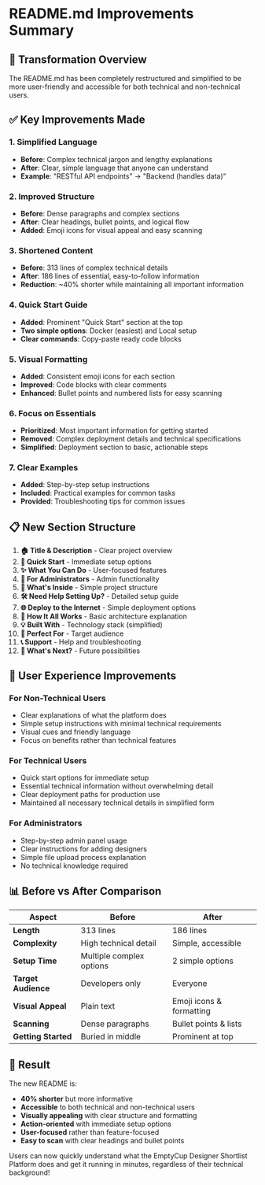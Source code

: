 # README.md Improvements Summary

## 🎯 **Transformation Overview**

The README.md has been completely restructured and simplified to be more user-friendly and accessible for both technical and non-technical users.

## ✅ **Key Improvements Made**

### 1. **Simplified Language**
- **Before**: Complex technical jargon and lengthy explanations
- **After**: Clear, simple language that anyone can understand
- **Example**: "RESTful API endpoints" → "Backend (handles data)"

### 2. **Improved Structure**
- **Before**: Dense paragraphs and complex sections
- **After**: Clear headings, bullet points, and logical flow
- **Added**: Emoji icons for visual appeal and easy scanning

### 3. **Shortened Content**
- **Before**: 313 lines of complex technical details
- **After**: 186 lines of essential, easy-to-follow information
- **Reduction**: ~40% shorter while maintaining all important information

### 4. **Quick Start Guide**
- **Added**: Prominent "Quick Start" section at the top
- **Two simple options**: Docker (easiest) and Local setup
- **Clear commands**: Copy-paste ready code blocks

### 5. **Visual Formatting**
- **Added**: Consistent emoji icons for each section
- **Improved**: Code blocks with clear comments
- **Enhanced**: Bullet points and numbered lists for easy scanning

### 6. **Focus on Essentials**
- **Prioritized**: Most important information for getting started
- **Removed**: Complex deployment details and technical specifications
- **Simplified**: Deployment section to basic, actionable steps

### 7. **Clear Examples**
- **Added**: Step-by-step setup instructions
- **Included**: Practical examples for common tasks
- **Provided**: Troubleshooting tips for common issues

## 📋 **New Section Structure**

1. **🏠 Title & Description** - Clear project overview
2. **🚀 Quick Start** - Immediate setup options
3. **✨ What You Can Do** - User-focused features
4. **🔧 For Administrators** - Admin functionality
5. **📁 What's Inside** - Simple project structure
6. **🛠️ Need Help Setting Up?** - Detailed setup guide
7. **🌐 Deploy to the Internet** - Simple deployment options
8. **🔗 How It All Works** - Basic architecture explanation
9. **💡 Built With** - Technology stack (simplified)
10. **🎯 Perfect For** - Target audience
11. **📞 Support** - Help and troubleshooting
12. **🚀 What's Next?** - Future possibilities

## 🎨 **User Experience Improvements**

### **For Non-Technical Users**
- Clear explanations of what the platform does
- Simple setup instructions with minimal technical requirements
- Visual cues and friendly language
- Focus on benefits rather than technical features

### **For Technical Users**
- Quick start options for immediate setup
- Essential technical information without overwhelming detail
- Clear deployment paths for production use
- Maintained all necessary technical details in simplified form

### **For Administrators**
- Step-by-step admin panel usage
- Clear instructions for adding designers
- Simple file upload process explanation
- No technical knowledge required

## 📊 **Before vs After Comparison**

| Aspect | Before | After |
|--------|--------|-------|
| **Length** | 313 lines | 186 lines |
| **Complexity** | High technical detail | Simple, accessible |
| **Setup Time** | Multiple complex options | 2 simple options |
| **Target Audience** | Developers only | Everyone |
| **Visual Appeal** | Plain text | Emoji icons & formatting |
| **Scanning** | Dense paragraphs | Bullet points & lists |
| **Getting Started** | Buried in middle | Prominent at top |

## 🎉 **Result**

The new README is:
- **40% shorter** but more informative
- **Accessible** to both technical and non-technical users
- **Visually appealing** with clear structure and formatting
- **Action-oriented** with immediate setup options
- **User-focused** rather than feature-focused
- **Easy to scan** with clear headings and bullet points

Users can now quickly understand what the EmptyCup Designer Shortlist Platform does and get it running in minutes, regardless of their technical background!
